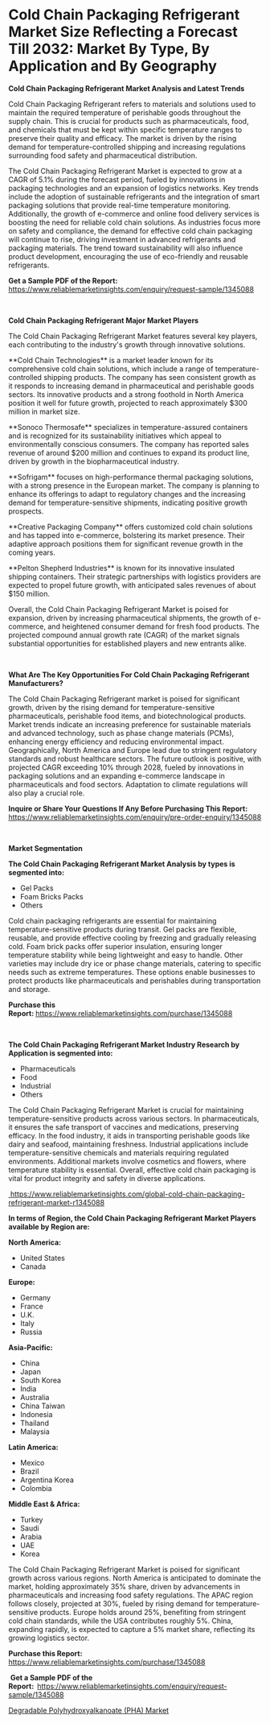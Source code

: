 <p><h1>Cold Chain Packaging Refrigerant Market Size Reflecting a Forecast Till 2032: Market By Type, By Application and By Geography</h1></p><p><strong>Cold Chain Packaging Refrigerant Market Analysis and Latest Trends</strong></p>
<p><p>Cold Chain Packaging Refrigerant refers to materials and solutions used to maintain the required temperature of perishable goods throughout the supply chain. This is crucial for products such as pharmaceuticals, food, and chemicals that must be kept within specific temperature ranges to preserve their quality and efficacy. The market is driven by the rising demand for temperature-controlled shipping and increasing regulations surrounding food safety and pharmaceutical distribution. </p><p>The Cold Chain Packaging Refrigerant Market is expected to grow at a CAGR of 5.1% during the forecast period, fueled by innovations in packaging technologies and an expansion of logistics networks. Key trends include the adoption of sustainable refrigerants and the integration of smart packaging solutions that provide real-time temperature monitoring. Additionally, the growth of e-commerce and online food delivery services is boosting the need for reliable cold chain solutions. As industries focus more on safety and compliance, the demand for effective cold chain packaging will continue to rise, driving investment in advanced refrigerants and packaging materials. The trend toward sustainability will also influence product development, encouraging the use of eco-friendly and reusable refrigerants.</p></p>
<p><strong>Get a Sample PDF of the Report:&nbsp;</strong> <a href="https://www.reliablemarketinsights.com/enquiry/request-sample/1345088?utm_campaign=3560&utm_medium=2&utm_source=Github&utm_content=ia&utm_term=03042025&utm_id=cold-chain-packaging-refrigerant">https://www.reliablemarketinsights.com/enquiry/request-sample/1345088</a></p>
<p>&nbsp;</p>
<p><strong>Cold Chain Packaging Refrigerant Major Market Players</strong></p>
<p><p>The Cold Chain Packaging Refrigerant Market features several key players, each contributing to the industry's growth through innovative solutions. </p><p>**Cold Chain Technologies** is a market leader known for its comprehensive cold chain solutions, which include a range of temperature-controlled shipping products. The company has seen consistent growth as it responds to increasing demand in pharmaceutical and perishable goods sectors. Its innovative products and a strong foothold in North America position it well for future growth, projected to reach approximately $300 million in market size.</p><p>**Sonoco Thermosafe** specializes in temperature-assured containers and is recognized for its sustainability initiatives which appeal to environmentally conscious consumers. The company has reported sales revenue of around $200 million and continues to expand its product line, driven by growth in the biopharmaceutical industry.</p><p>**Sofrigam** focuses on high-performance thermal packaging solutions, with a strong presence in the European market. The company is planning to enhance its offerings to adapt to regulatory changes and the increasing demand for temperature-sensitive shipments, indicating positive growth prospects.</p><p>**Creative Packaging Company** offers customized cold chain solutions and has tapped into e-commerce, bolstering its market presence. Their adaptive approach positions them for significant revenue growth in the coming years.</p><p>**Pelton Shepherd Industries** is known for its innovative insulated shipping containers. Their strategic partnerships with logistics providers are expected to propel future growth, with anticipated sales revenues of about $150 million.</p><p>Overall, the Cold Chain Packaging Refrigerant Market is poised for expansion, driven by increasing pharmaceutical shipments, the growth of e-commerce, and heightened consumer demand for fresh food products. The projected compound annual growth rate (CAGR) of the market signals substantial opportunities for established players and new entrants alike.</p></p>
<p>&nbsp;</p>
<p><strong>What Are The Key Opportunities For Cold Chain Packaging Refrigerant Manufacturers?</strong></p>
<p><p>The Cold Chain Packaging Refrigerant market is poised for significant growth, driven by the rising demand for temperature-sensitive pharmaceuticals, perishable food items, and biotechnological products. Market trends indicate an increasing preference for sustainable materials and advanced technology, such as phase change materials (PCMs), enhancing energy efficiency and reducing environmental impact. Geographically, North America and Europe lead due to stringent regulatory standards and robust healthcare sectors. The future outlook is positive, with projected CAGR exceeding 10% through 2028, fueled by innovations in packaging solutions and an expanding e-commerce landscape in pharmaceuticals and food sectors. Adaptation to climate regulations will also play a crucial role.</p></p>
<p><strong>Inquire or Share Your Questions If Any Before Purchasing This Report:</strong> <a href="https://www.reliablemarketinsights.com/enquiry/pre-order-enquiry/1345088?utm_campaign=3560&utm_medium=2&utm_source=Github&utm_content=ia&utm_term=03042025&utm_id=cold-chain-packaging-refrigerant">https://www.reliablemarketinsights.com/enquiry/pre-order-enquiry/1345088</a></p>
<p>&nbsp;</p>
<p><strong>Market Segmentation</strong></p>
<p><strong>The Cold Chain Packaging Refrigerant Market Analysis by types is segmented into:</strong></p>
<p><ul><li>Gel Packs</li><li>Foam Bricks Packs</li><li>Others</li></ul></p>
<p><p>Cold chain packaging refrigerants are essential for maintaining temperature-sensitive products during transit. Gel packs are flexible, reusable, and provide effective cooling by freezing and gradually releasing cold. Foam brick packs offer superior insulation, ensuring longer temperature stability while being lightweight and easy to handle. Other varieties may include dry ice or phase change materials, catering to specific needs such as extreme temperatures. These options enable businesses to protect products like pharmaceuticals and perishables during transportation and storage.</p></p>
<p><strong>Purchase this Report:&nbsp;</strong><a href="https://www.reliablemarketinsights.com/purchase/1345088?utm_campaign=3560&utm_medium=2&utm_source=Github&utm_content=ia&utm_term=03042025&utm_id=cold-chain-packaging-refrigerant">https://www.reliablemarketinsights.com/purchase/1345088</a></p>
<p>&nbsp;</p>
<p><strong>The Cold Chain Packaging Refrigerant Market Industry Research by Application is segmented into:</strong></p>
<p><ul><li>Pharmaceuticals</li><li>Food</li><li>Industrial</li><li>Others</li></ul></p>
<p><p>The Cold Chain Packaging Refrigerant Market is crucial for maintaining temperature-sensitive products across various sectors. In pharmaceuticals, it ensures the safe transport of vaccines and medications, preserving efficacy. In the food industry, it aids in transporting perishable goods like dairy and seafood, maintaining freshness. Industrial applications include temperature-sensitive chemicals and materials requiring regulated environments. Additional markets involve cosmetics and flowers, where temperature stability is essential. Overall, effective cold chain packaging is vital for product integrity and safety in diverse applications.</p></p>
<p><a href="https://www.reliablemarketinsights.com/global-cold-chain-packaging-refrigerant-market-r1345088?utm_campaign=3560&utm_medium=2&utm_source=Github&utm_content=ia&utm_term=03042025&utm_id=cold-chain-packaging-refrigerant">&nbsp;https://www.reliablemarketinsights.com/global-cold-chain-packaging-refrigerant-market-r1345088</a></p>
<p><strong>In terms of Region, the Cold Chain Packaging Refrigerant Market Players available by Region are:</strong></p>
<p>
    <p> <strong> North America: </strong>
        <ul>
            <li>United States</li>
            <li>Canada</li>
        </ul>
        </p> 
    <p> <strong> Europe: </strong>
        <ul>
            <li>Germany</li>
            <li>France</li>
            <li>U.K.</li>
            <li>Italy</li>
            <li>Russia</li>
        </ul>
        </p> 
    <p> <strong> Asia-Pacific: </strong>
        <ul>
            <li>China</li>
            <li>Japan</li>
            <li>South Korea</li>
            <li>India</li>
            <li>Australia</li>
            <li>China Taiwan</li>
            <li>Indonesia</li>
            <li>Thailand</li>
            <li>Malaysia</li>
        </ul>
        </p> 
    <p> <strong> Latin America: </strong>
        <ul>
            <li>Mexico</li>
            <li>Brazil</li>
            <li>Argentina Korea</li>
            <li>Colombia</li>
        </ul>
        </p> 
    <p> <strong> Middle East & Africa: </strong>
        <ul>
            <li>Turkey</li>
            <li>Saudi</li>
            <li>Arabia</li>
            <li>UAE</li>
            <li>Korea</li>
        </ul>
    </p>
    </p>
<p><p>The Cold Chain Packaging Refrigerant Market is poised for significant growth across various regions. North America is anticipated to dominate the market, holding approximately 35% share, driven by advancements in pharmaceuticals and increasing food safety regulations. The APAC region follows closely, projected at 30%, fueled by rising demand for temperature-sensitive products. Europe holds around 25%, benefiting from stringent cold chain standards, while the USA contributes roughly 5%. China, expanding rapidly, is expected to capture a 5% market share, reflecting its growing logistics sector.</p></p>
<p><strong>Purchase this Report: </strong><a href="https://www.reliablemarketinsights.com/purchase/1345088?utm_campaign=3560&utm_medium=2&utm_source=Github&utm_content=ia&utm_term=03042025&utm_id=cold-chain-packaging-refrigerant">https://www.reliablemarketinsights.com/purchase/1345088</a></p>
<p>&nbsp;<strong>Get a Sample PDF of the Report:&nbsp;&nbsp;</strong><a href="https://www.reliablemarketinsights.com/enquiry/request-sample/1345088?utm_campaign=3560&utm_medium=2&utm_source=Github&utm_content=ia&utm_term=03042025&utm_id=cold-chain-packaging-refrigerant">https://www.reliablemarketinsights.com/enquiry/request-sample/1345088</a></p>
<p><strong></strong></p>
<p><p><a href="https://github.com/syiqvanyo/Market-Research-Report-List-1/blob/main/degradable-polyhydroxyalkanoate-pha-market.md?utm_campaign=3560&utm_medium=2&utm_source=Github&utm_content=ia&utm_term=03042025&utm_id=cold-chain-packaging-refrigerant">Degradable Polyhydroxyalkanoate (PHA) Market</a></p></p>